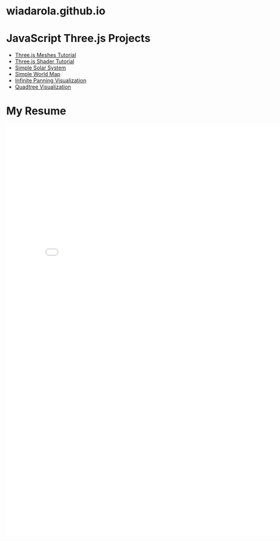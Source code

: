 # wiadarola.github.io

<h1>JavaScript Three.js Projects</h1>
<ul>
  <li><a href="https://wiadarola.github.io/threejs-meshes-tutorial">Three.js Meshes Tutorial</a></li>
  <li><a href="https://wiadarola.github.io/threejs-shader-tutorial">Three.js Shader Tutorial</a></li>
  <li><a href="https://wiadarola.github.io/simple-solar-system">Simple Solar System</a></li>
  <li><a href="https://wiadarola.github.io/simple-world-map">Simple World Map</a></li>
  <li><a href="https://wiadarola.github.io/infinite-panning-visualization">Infinite Panning Visualization</a></li>
  <li><a href="https://wiadarola.github.io/quadtree-visualization">Quadtree Visualization</a></li>
</ul>

<h1>My Resume</h1>
<embed src="Resume.pdf" width="810px" height="1100px" />
